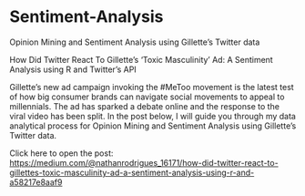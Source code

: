 # Sentiment-Analysis
Opinion Mining and Sentiment Analysis using Gillette’s Twitter data

How Did Twitter React To Gillette’s ‘Toxic Masculinity’ Ad: A Sentiment Analysis using R and Twitter’s API

Gillette’s new ad campaign invoking the #MeToo movement is the latest test of how big consumer brands can navigate social movements to appeal to millennials. The ad has sparked a debate online and the response to the viral video has been split. In the post below, I will guide you through my data analytical process for Opinion Mining and Sentiment Analysis using Gillette’s Twitter data. 

Click here to open the post: https://medium.com/@nathanrodrigues_16171/how-did-twitter-react-to-gillettes-toxic-masculinity-ad-a-sentiment-analysis-using-r-and-a58217e8aaf9
